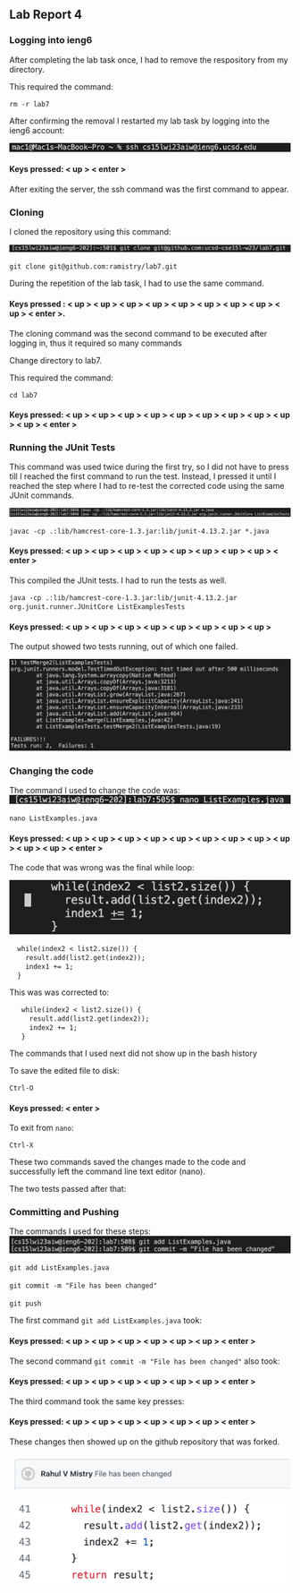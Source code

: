 ## Lab Report 4

### Logging into ieng6
  After completing the lab task once, I had to remove the respository
  from my directory.

  This required the command: 
  ```
  rm -r lab7
  ```

  After confirming the removal I restarted my lab task
  by logging into the ieng6 account:

  ![Login](Login.png)

#### Keys pressed: < up > < enter >
  
  After exiting the server, the ssh command was the first command
  to appear.

### Cloning 

  I cloned the repository using this command:
  
  ![Cloning](Cloning.png)
  ```
  git clone git@github.com:ramistry/lab7.git
  ```
  
  During the repetition of the lab task, I had to use the same
  command.
  
#### Keys pressed : < up > < up > < up > < up > < up > < up > < up > < up > < up > < enter >.
  
  The cloning command was the second command to be executed after logging
  in, thus it required so many <up> commands
  
  Change directory to lab7.
  
  This required the command:
  ```
  cd lab7
  ```
#### Keys pressed: < up > < up > < up > < up > < up > < up > < up > < up > < up > < up > < enter >
  
### Running the JUnit Tests
  
  This command was used twice during the first try, so I did not 
  have to press <up> till I reached the first command to run the test.
  Instead, I pressed it until I reached the step where I had to re-test
  the corrected code using the same JUnit commands.
  
  ![Testing](Testing.png)
  
  ```
  javac -cp .:lib/hamcrest-core-1.3.jar:lib/junit-4.13.2.jar *.java
  ```
  
#### Keys pressed: < up > < up > < up > < up > < up > < up > < up > < up > < enter >
  
  This compiled the JUnit tests.
  I had to run the tests as well. 
  ```
  java -cp .:lib/hamcrest-core-1.3.jar:lib/junit-4.13.2.jar org.junit.runner.JUnitCore ListExamplesTests
  ```
  
#### Keys pressed: < up > < up > < up > < up > < up > < up > < up > < up > <enter>
  
  The output showed two tests running, out of which one failed.
  
  ![Fail_test](Fail_test.png)
  
### Changing the code
  
  The command I used to change the code was:
  ![Nano](Nano.png)
  ```
  nano ListExamples.java
  ```
#### Keys pressed: < up > < up > < up > < up > < up > < up > < up > < up > < up > < up > < up > < enter >
  
  The code that was wrong was the final while loop:
  
  ![Changing](Changing.png)
  ```
    while(index2 < list2.size()) {
      result.add(list2.get(index2));
      index1 += 1;
    }
  ```
                                  
  
 This was was corrected to:
                               
 ```
    while(index2 < list2.size()) {
      result.add(list2.get(index2));
      index2 += 1;
    }   
  ```
  
  The commands that I used next did not show up in the bash history
  
  To save the edited file to disk:
  ```
  Ctrl-O
  ```
#### Keys pressed: < enter >
  
  To exit from ``nano``: 
  
  ```
  Ctrl-X
  ```
  These two commands saved the changes made to the code and successfully left
  the command line text editor (nano).
  
  The two tests passed after that:
  

  
### Committing and Pushing
  
  The commands I used for these steps:
  ![Commit_push](Commit_push.png)
  ```
  git add ListExamples.java
  
  git commit -m "File has been changed"
  
  git push
  ```
  
  The first command ```git add ListExamples.java``` took:
  
#### Keys pressed: < up > < up > < up > <up> < up > < up > < up > < enter >
  
  The second command ```git commit -m "File has been changed"``` also took:
  
#### Keys pressed: < up > < up > < up > <up> < up > < up > < up > < enter >
  
  The third command took the same key presses:
  
#### Keys pressed: < up > < up > < up > <up> < up > < up > < up > < enter >
  
  These changes then showed up on the github repository that was forked.
  
  ![Commit_message](Commit_message.png)
  
  
  
  ![Change_on_Git](Change_on_Git.png)
